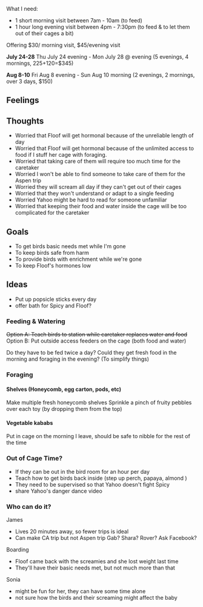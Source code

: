 What I need: 
- 1 short morning visit between 7am - 10am (to feed)
- 1 hour long evening visit between 4pm - 7:30pm (to feed & to let them out of their cages a bit)

Offering $30/ morning visit, $45/evening visit

**July 24-28**
Thu July 24 evening - Mon July 28 @ evening 
(5 evenings, 4 mornings, 225+120=$345)

**Aug 8-10**
Fri Aug 8 evening - Sun Aug 10 morning
(2 evenings, 2 mornings, over 3 days, $150)

## Feelings

## Thoughts
- Worried that Floof will get hormonal because of the unreliable length of day
- Worried that Floof will get hormonal because of the unlimited access to food if I stuff her cage with foraging.
- Worried that taking care of them will require too much time for the caretaker 
- Worried I won't be able to find someone to take care of them for the Aspen trip 
- Worried they will scream all day if they can't get out of their cages
- Worried that they won't understand or adapt to a single feeding
- Worried Yahoo might be hard to read for someone unfamiliar 
- Worried that keeping their food and water inside the cage will be too complicated for the caretaker
## Goals
* To get birds basic needs met while I'm gone
* To keep birds safe from harm
* To provide birds with enrichment while we're gone
* To keep Floof's hormones low

## Ideas 
- Put up popsicle sticks every day
- offer bath for Spicy and Floof?
### Feeding & Watering
~~Option A: Teach birds to station while caretaker replaces water and food~~
Option B: Put outside access feeders on the cage (both food and water)

Do they have to be fed twice a day?
Could they get fresh food in the morning and foraging in the evening? (To simplify things)

### Foraging
#### Shelves (Honeycomb, egg carton, pods, etc)
Make multiple fresh honeycomb shelves
Sprinkle a pinch of fruity pebbles over each toy (by dropping them from the top)

#### Vegetable kababs
Put in cage on the morning I leave, should be safe to nibble for the rest of the time 

### Out of Cage Time?
- If they can be out in the bird room for an hour per day
- Teach how to get birds back inside (step up perch, papaya, almond )
- They need to be supervised so that Yahoo doesn't fight Spicy 
- share Yahoo's danger dance video


### Who can do it?
James
* Lives 20 minutes away, so fewer trips is ideal
* Can make CA trip but not Aspen trip
Gab?
Shara?
Rover?
Ask Facebook?

Boarding
- Floof came back with the screamies and she lost weight last time
- They'll have their basic needs met, but not much more than that

Sonia
- might be fun for her, they can have some time alone
- not sure how the birds and their screaming might affect the baby